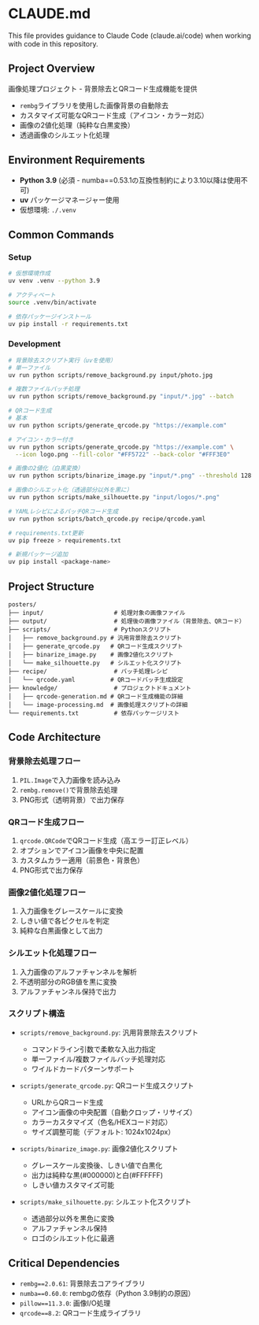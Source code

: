 # CLAUDE.md

This file provides guidance to Claude Code (claude.ai/code) when working with code in this repository.

## Project Overview

画像処理プロジェクト - 背景除去とQRコード生成機能を提供
- `rembg`ライブラリを使用した画像背景の自動除去
- カスタマイズ可能なQRコード生成（アイコン・カラー対応）
- 画像の2値化処理（純粋な白黒変換）
- 透過画像のシルエット化処理

## Environment Requirements

- **Python 3.9** (必須 - numba==0.53.1の互換性制約により3.10以降は使用不可)
- **uv** パッケージマネージャー使用
- 仮想環境: `./.venv`

## Common Commands

### Setup
```bash
# 仮想環境作成
uv venv .venv --python 3.9

# アクティベート
source .venv/bin/activate

# 依存パッケージインストール
uv pip install -r requirements.txt
```

### Development
```bash
# 背景除去スクリプト実行（uvを使用）
# 単一ファイル
uv run python scripts/remove_background.py input/photo.jpg

# 複数ファイルバッチ処理
uv run python scripts/remove_background.py "input/*.jpg" --batch

# QRコード生成
# 基本
uv run python scripts/generate_qrcode.py "https://example.com"

# アイコン・カラー付き
uv run python scripts/generate_qrcode.py "https://example.com" \
  --icon logo.png --fill-color "#FF5722" --back-color "#FFF3E0"

# 画像の2値化（白黒変換）
uv run python scripts/binarize_image.py "input/*.png" --threshold 128

# 画像のシルエット化（透過部分以外を黒に）
uv run python scripts/make_silhouette.py "input/logos/*.png"

# YAMLレシピによるバッチQRコード生成
uv run python scripts/batch_qrcode.py recipe/qrcode.yaml

# requirements.txt更新
uv pip freeze > requirements.txt

# 新規パッケージ追加
uv pip install <package-name>
```

## Project Structure

```
posters/
├── input/                    # 処理対象の画像ファイル
├── output/                   # 処理後の画像ファイル（背景除去、QRコード）
├── scripts/                  # Pythonスクリプト
│   ├── remove_background.py # 汎用背景除去スクリプト
│   ├── generate_qrcode.py   # QRコード生成スクリプト
│   ├── binarize_image.py    # 画像2値化スクリプト
│   └── make_silhouette.py   # シルエット化スクリプト
├── recipe/                   # バッチ処理レシピ
│   └── qrcode.yaml          # QRコードバッチ生成設定
├── knowledge/                # プロジェクトドキュメント
│   ├── qrcode-generation.md # QRコード生成機能の詳細
│   └── image-processing.md  # 画像処理スクリプトの詳細
└── requirements.txt          # 依存パッケージリスト
```

## Code Architecture

### 背景除去処理フロー
1. `PIL.Image`で入力画像を読み込み
2. `rembg.remove()`で背景除去処理
3. PNG形式（透明背景）で出力保存

### QRコード生成フロー
1. `qrcode.QRCode`でQRコード生成（高エラー訂正レベル）
2. オプションでアイコン画像を中央に配置
3. カスタムカラー適用（前景色・背景色）
4. PNG形式で出力保存

### 画像2値化処理フロー
1. 入力画像をグレースケールに変換
2. しきい値で各ピクセルを判定
3. 純粋な白黒画像として出力

### シルエット化処理フロー
1. 入力画像のアルファチャンネルを解析
2. 不透明部分のRGB値を黒に変換
3. アルファチャンネル保持で出力

### スクリプト構造
- `scripts/remove_background.py`: 汎用背景除去スクリプト
  - コマンドライン引数で柔軟な入出力指定
  - 単一ファイル/複数ファイルバッチ処理対応
  - ワイルドカードパターンサポート

- `scripts/generate_qrcode.py`: QRコード生成スクリプト
  - URLからQRコード生成
  - アイコン画像の中央配置（自動クロップ・リサイズ）
  - カラーカスタマイズ（色名/HEXコード対応）
  - サイズ調整可能（デフォルト: 1024x1024px）

- `scripts/binarize_image.py`: 画像2値化スクリプト
  - グレースケール変換後、しきい値で白黒化
  - 出力は純粋な黒(#000000)と白(#FFFFFF)
  - しきい値カスタマイズ可能

- `scripts/make_silhouette.py`: シルエット化スクリプト
  - 透過部分以外を黒色に変換
  - アルファチャンネル保持
  - ロゴのシルエット化に最適

## Critical Dependencies

- `rembg==2.0.61`: 背景除去コアライブラリ
- `numba==0.60.0`: rembgの依存（Python 3.9制約の原因）
- `pillow==11.3.0`: 画像I/O処理
- `qrcode==8.2`: QRコード生成ライブラリ